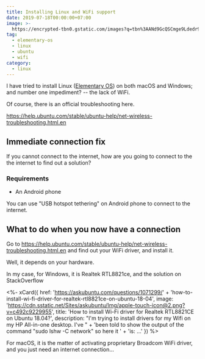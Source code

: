 ```yaml
---
title: Installing Linux and WiFi support
date: 2019-07-18T00:00:00+07:00
image: >-
  https://encrypted-tbn0.gstatic.com/images?q=tbn%3AANd9GcQSCmge9Ldedr9lg6MVCwYCa-suHasjdnQ59YSn6_yiK-hXT6IR
tag:
  - elementary-os
  - linux
  - ubuntu
  - wifi
category:
  - linux
---
```


I have tried to install Linux ([Elementary OS](https://elementary.io/)) on both macOS and Windows; and number one impediment? -- the lack of WiFi.

Of course, there is an official troubleshooting here.

<https://help.ubuntu.com/stable/ubuntu-help/net-wireless-troubleshooting.html.en>

<!-- excerpt_separator -->

## Immediate connection fix

If you cannot connect to the internet, how are you going to connect to the the internet to find out a solution?

### Requirements

- An Android phone

You can use "USB hotspot tethering" on Android phone to connect to the internet.

## What to do when you now have a connection

Go to <https://help.ubuntu.com/stable/ubuntu-help/net-wireless-troubleshooting.html.en> and find out your WiFi driver, and install it.

Well, it depends on your hardware.

In my case, for Windows, it is Realtek RTL8821ce, and the solution on StackOverflow

<%- xCard({
  href: 'https://askubuntu.com/questions/1071299/'
    + 'how-to-install-wi-fi-driver-for-realtek-rtl8821ce-on-ubuntu-18-04',
  image: 'https://cdn.sstatic.net/Sites/askubuntu/Img/apple-touch-icon@2.png?v=c492c9229955',
  title: 'How to install Wi-Fi driver for Realtek RTL8821CE on Ubuntu 18.04?',
  description:  "I'm trying to install drivers for my Wifi on my HP All-in-one desktop. I've "
    + 'been told to show the output of the command "sudo lshw -C network" so here it '
    + 'is: ...'
}) %>

For macOS, it is the matter of activating proprietary Broadcom WiFi driver, and you just need an internet connection...
